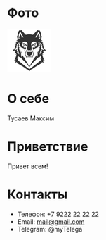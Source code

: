 # Фото
<img src="./photo/1111.png" alt="photo" width="100"/>

<!--![my photo](./photo/1111.png) { width=20%,height:20px }-->
# О себе
Тусаев Максим
# Приветствие
Привет всем!
# Контакты

* Телефон: +7 9222 22 22 22
* Email: mail@gmail.com
* Telegram: @myTelega